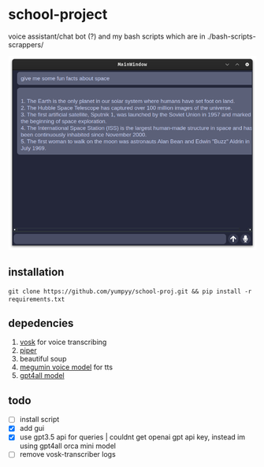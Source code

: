 # school-project
voice assistant/chat bot (?) and my bash scripts which are in ./bash-scripts-scrappers/

![gui-preview](./gui-preview.png)

## installation

```
git clone https://github.com/yumpyy/school-proj.git && pip install -r requirements.txt
```


## depedencies
1. [vosk](https://alphacephei.com/vosk/models) for voice transcribing
2. [piper](https://github.com/rhasspy/piper)
3. beautiful soup
4. [megumin voice model](https://huggingface.co/DogeLord/megumin/tree/main) for tts
5. [gpt4all model](https://gpt4all.io/models/models.json)

## todo
- [ ] install script
- [x] add gui
- [x] use gpt3.5 api for queries
    | couldnt get openai gpt api key, instead im using gpt4all orca mini model
- [ ] remove vosk-transcriber logs
